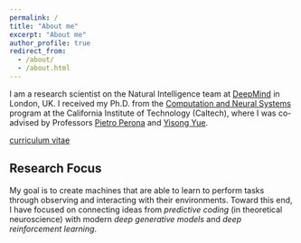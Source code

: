 ```yaml
---
permalink: /
title: "About me"
excerpt: "About me"
author_profile: true
redirect_from:
  - /about/
  - /about.html
---
```


I am a research scientist on the Natural Intelligence team at [DeepMind](https://www.deepmind.com) in London, UK. I received my Ph.D. from the [Computation and Neural Systems](https://www.bbe.caltech.edu/academics/cns) program at the California Institute of Technology (Caltech), where I was co-advised by Professors [Pietro Perona](http://www.vision.caltech.edu) and [Yisong Yue](http://www.yisongyue.com/about.php).

[curriculum vitae](../files/marino_cv.pdf)

## Research Focus

My goal is to create machines that are able to learn to perform tasks through observing and interacting with their environments. Toward this end, I have focused on connecting ideas from *predictive coding* (in theoretical neuroscience) with modern *deep generative models* and *deep reinforcement learning*.
